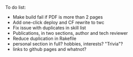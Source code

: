 To do list:

 * Make build fail if PDF is more than 2 pages
 * Add one-click deploy and CF rewrite to twc
 * Fix issue with duplicates in skill list
 * Publications, in two sections, author and tech reviewer
 * Reduce duplication in Rakefile
 * personal section in full? hobbies, interests? "Trivia"?
 * links to github pages and whatnot?